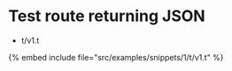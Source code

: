 # Test route returning JSON

* t/v1.t

{% embed include file="src/examples/snippets/1/t/v1.t" %}





